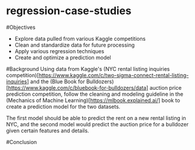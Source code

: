 # regression-case-studies

#Objectives
- Explore data pulled from various Kaggle competitions
- Clean and standardize data for future processing
- Apply various regression techniques
- Create and optimize a prediction model

#Background
Using data from Kaggle's (NYC rental listing inquiries competition)[https://www.kaggle.com/c/two-sigma-connect-rental-listing-inquiries] and the (Blue Book for Bulldozers)[https://www.kaggle.com/c/bluebook-for-bulldozers/data] auction price prediction competition, follow the cleaning and modeling guideline in the (Mechanics of Machine Learning)[https://mlbook.explained.ai/] book to create a prediction model for the two datasets.

The first model should be able to predict the rent on a new rental listing in NYC, and the second model would predict the auction price for a bulldozer given certain features and details.

#Conclusion